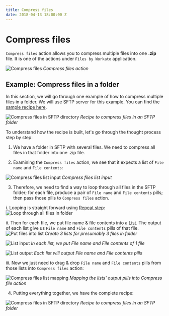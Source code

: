 ```yaml
---
title: Compress files
date: 2018-04-13 18:00:00 Z
---
```


# Compress files

`Compress files` action allows you to compress multiple files into one **.zip** file. It is one of the actions under `Files by Workato` application.

![Compress files](/assets/images/features/files-and-attachments/compress-files-action.png)
*Compress files action*

## Example: Compress files in a folder
In this section, we will go through one example of how to compress multiple files in a folder. We will use SFTP server for this example. You can find the [sample recipe here](https://www.workato.com/recipes/680470-compress-files-in-a-directory-on-sftp#recipe).

![Compress files in SFTP directory](/assets/images/features/files-and-attachments/compress-files-static-list-recipe.png)
*Recipe to compress files in an SFTP folder*

To understand how the recipe is built, let's go through the thought process step by step:
1) We have a folder in SFTP with several files. We need to compress all files in that folder into one .zip file.

2) Examining the `Compress files` action, we see that it expects a list of `File name` and `File contents`:

![Compress files list input](/assets/images/features/files-and-attachments/compress-files-static-list-input.png)
*Compress files list input*

3) Therefore, we need to find a way to loop through all files in the SFTP folder; for each file, produce a pair of `File name` and `File contents` pills; then pass those pills to `Compress files` action.

i. Looping is straight forward using [Repeat step](https://docs.workato.com/recipes/steps.html#repeat-step):
![Loop through all files in folder](/assets/images/features/files-and-attachments/list-files-then-loop.png)

ii. Then for each file, we put file name & file contents into a  [List](https://docs.workato.com/features/list-management.html). The output of each list give us `File name` and `File contents` pills of that file.
![Put files into list](/assets/images/features/files-and-attachments/put-files-into-list.png)
*Create 3 lists for presumably 3 files in folder*

![List input](/assets/images/features/files-and-attachments/loop-files-list-input.png)
*In each list, we put File name and File contents of 1 file*

![List output](/assets/images/features/files-and-attachments/loop-files-list-output.png)
*Each list will output File name and File contents pills*

iii. Now we just need to drag & drop `File name` and `File contents` pills from those lists into `Compress files` action:

![Compress files list mapping](/assets/images/features/files-and-attachments/compress-files-static-list-mapping.gif)
*Mapping the lists' output pills into Compress file action*

4) Putting everything together, we have the complete recipe:

![Compress files in SFTP directory](/assets/images/features/files-and-attachments/compress-files-static-list-recipe.png)
*Recipe to compress files in an SFTP folder*
